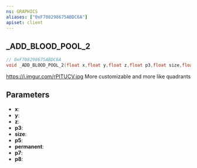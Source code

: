 ```yaml
---
ns: GRAPHICS
aliases: ["0xF708298675ABDC6A"]
apiset: client
---
```

## _ADD_BLOOD_POOL_2

```c
// 0xF708298675ABDC6A
void _ADD_BLOOD_POOL_2(float x,float y,float z,float p3,float size,float p5,BOOL permanent,float p7,BOOL p8);
```

https://i.imgur.com/rPITUCV.jpg
More customizable and more like quadrants

## Parameters
* **x**:
* **y**:
* **z**:
* **p3**:
* **size**:
* **p5**:
* **permanent**:
* **p7**:
* **p8**: